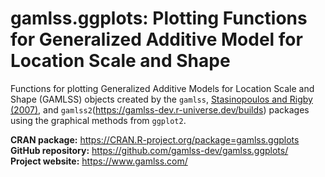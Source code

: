 # gamlss.ggplots: Plotting Functions for Generalized Additive Model for Location Scale and Shape

Functions for plotting Generalized Additive Models for Location Scale and Shape
(GAMLSS) objects created by the `gamlss`, [Stasinopoulos and Rigby (2007)](https://doi.org/10.18637/jss.v023.i07), and `gamlss2`(https://gamlss-dev.r-universe.dev/builds) packages 
using the graphical methods from `ggplot2`.

**CRAN package:** <https://CRAN.R-project.org/package=gamlss.ggplots>  
**GitHub repository:** <https://github.com/gamlss-dev/gamlss.ggplots/>  
**Project website:** <https://www.gamlss.com/>
